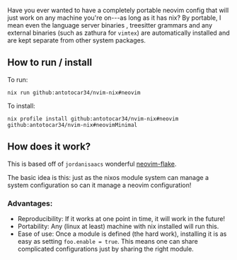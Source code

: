 Have you ever wanted to have a completely portable neovim config that will just work on any machine you're on---as long as it has nix?
By portable, I mean even the language server binaries , treesitter grammars and any external binaries (such as zathura for `vimtex`) are automatically
installed and are kept separate from other system packages.

## How to run / install

To run:
```
nix run github:antotocar34/nvim-nix#neovim
```

To install:
```
nix profile install github:antotocar34/nvim-nix#neovim github:antotocar34/nvim-nix#neovimMinimal
```

## How does it work?
This is based off of `jordanisaacs` wonderful [neovim-flake](https://github.com/jordanisaacs/neovim-flake).

The basic idea is this: 
just as the nixos module system can manage a system configuration so can
it manage a neovim configuration!

### Advantages:
  - Reproducibility: If it works at one point in time, it will work in the future!
  - Portability: Any (linux at least) machine with nix installed will run this.
  - Ease of use: Once a module is defined (the hard work), installing it is as easy as setting `foo.enable = true`.
                 This means one can share complicated configurations just by sharing the right module.
